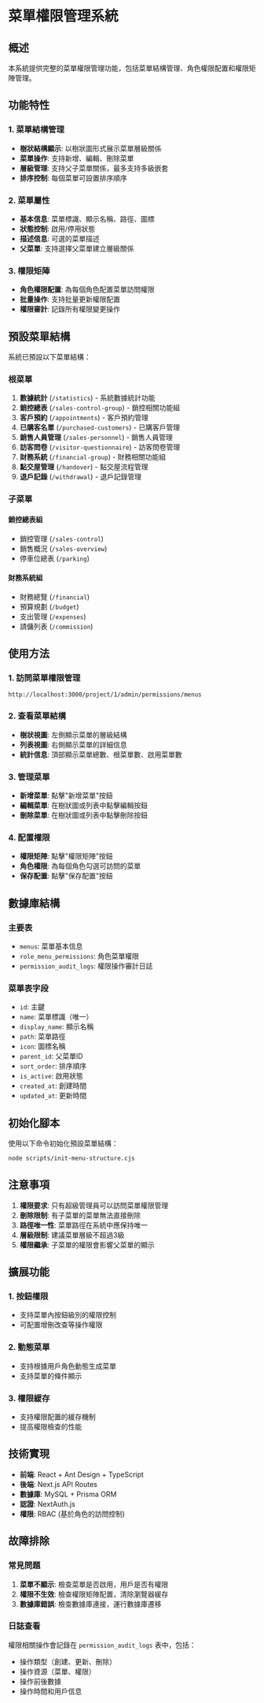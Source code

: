 # 菜單權限管理系統

## 概述

本系統提供完整的菜單權限管理功能，包括菜單結構管理、角色權限配置和權限矩陣管理。

## 功能特性

### 1. 菜單結構管理
- **樹狀結構顯示**: 以樹狀圖形式展示菜單層級關係
- **菜單操作**: 支持新增、編輯、刪除菜單
- **層級管理**: 支持父子菜單關係，最多支持多級嵌套
- **排序控制**: 每個菜單可設置排序順序

### 2. 菜單屬性
- **基本信息**: 菜單標識、顯示名稱、路徑、圖標
- **狀態控制**: 啟用/停用狀態
- **描述信息**: 可選的菜單描述
- **父菜單**: 支持選擇父菜單建立層級關係

### 3. 權限矩陣
- **角色權限配置**: 為每個角色配置菜單訪問權限
- **批量操作**: 支持批量更新權限配置
- **權限審計**: 記錄所有權限變更操作

## 預設菜單結構

系統已預設以下菜單結構：

### 根菜單
1. **數據統計** (`/statistics`) - 系統數據統計功能
2. **銷控總表** (`/sales-control-group`) - 銷控相關功能組
3. **客戶預約** (`/appointments`) - 客戶預約管理
4. **已購客名單** (`/purchased-customers`) - 已購客戶管理
5. **銷售人員管理** (`/sales-personnel`) - 銷售人員管理
6. **訪客問卷** (`/visitor-questionnaire`) - 訪客問卷管理
7. **財務系統** (`/financial-group`) - 財務相關功能組
8. **點交屋管理** (`/handover`) - 點交屋流程管理
9. **退戶記錄** (`/withdrawal`) - 退戶記錄管理

### 子菜單

#### 銷控總表組
- 銷控管理 (`/sales-control`)
- 銷售概況 (`/sales-overview`)
- 停車位總表 (`/parking`)

#### 財務系統組
- 財務總覽 (`/financial`)
- 預算規劃 (`/budget`)
- 支出管理 (`/expenses`)
- 請傭列表 (`/commission`)

## 使用方法

### 1. 訪問菜單權限管理
```
http://localhost:3000/project/1/admin/permissions/menus
```

### 2. 查看菜單結構
- **樹狀視圖**: 左側顯示菜單的層級結構
- **列表視圖**: 右側顯示菜單的詳細信息
- **統計信息**: 頂部顯示菜單總數、根菜單數、啟用菜單數

### 3. 管理菜單
- **新增菜單**: 點擊"新增菜單"按鈕
- **編輯菜單**: 在樹狀圖或列表中點擊編輯按鈕
- **刪除菜單**: 在樹狀圖或列表中點擊刪除按鈕

### 4. 配置權限
- **權限矩陣**: 點擊"權限矩陣"按鈕
- **角色權限**: 為每個角色勾選可訪問的菜單
- **保存配置**: 點擊"保存配置"按鈕

## 數據庫結構

### 主要表
- `menus`: 菜單基本信息
- `role_menu_permissions`: 角色菜單權限
- `permission_audit_logs`: 權限操作審計日誌

### 菜單表字段
- `id`: 主鍵
- `name`: 菜單標識（唯一）
- `display_name`: 顯示名稱
- `path`: 菜單路徑
- `icon`: 圖標名稱
- `parent_id`: 父菜單ID
- `sort_order`: 排序順序
- `is_active`: 啟用狀態
- `created_at`: 創建時間
- `updated_at`: 更新時間

## 初始化腳本

使用以下命令初始化預設菜單結構：

```bash
node scripts/init-menu-structure.cjs
```

## 注意事項

1. **權限要求**: 只有超級管理員可以訪問菜單權限管理
2. **刪除限制**: 有子菜單的菜單無法直接刪除
3. **路徑唯一性**: 菜單路徑在系統中應保持唯一
4. **層級限制**: 建議菜單層級不超過3級
5. **權限繼承**: 子菜單的權限會影響父菜單的顯示

## 擴展功能

### 1. 按鈕權限
- 支持菜單內按鈕級別的權限控制
- 可配置增刪改查等操作權限

### 2. 動態菜單
- 支持根據用戶角色動態生成菜單
- 支持菜單的條件顯示

### 3. 權限緩存
- 支持權限配置的緩存機制
- 提高權限檢查的性能

## 技術實現

- **前端**: React + Ant Design + TypeScript
- **後端**: Next.js API Routes
- **數據庫**: MySQL + Prisma ORM
- **認證**: NextAuth.js
- **權限**: RBAC (基於角色的訪問控制)

## 故障排除

### 常見問題

1. **菜單不顯示**: 檢查菜單是否啟用，用戶是否有權限
2. **權限不生效**: 檢查權限矩陣配置，清除瀏覽器緩存
3. **數據庫錯誤**: 檢查數據庫連接，運行數據庫遷移

### 日誌查看

權限相關操作會記錄在 `permission_audit_logs` 表中，包括：
- 操作類型（創建、更新、刪除）
- 操作資源（菜單、權限）
- 操作前後數據
- 操作時間和用戶信息


